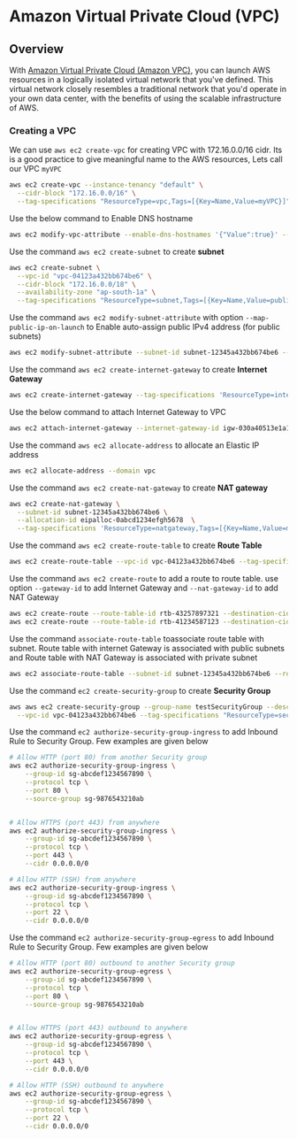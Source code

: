 # Amazon Virtual Private Cloud (VPC)

## Overview
With [Amazon Virtual Private Cloud (Amazon VPC)](https://docs.aws.amazon.com/vpc/latest/userguide/what-is-amazon-vpc.html), you can launch AWS resources in a logically isolated virtual network that you've defined. This virtual network closely resembles a traditional network that you'd operate in your own data center, with the benefits of using the scalable infrastructure of AWS.

### Creating a VPC
We can use `aws ec2 create-vpc` for creating VPC with 172.16.0.0/16 cidr. Its is a good practice to give meaningful name to the AWS resources, Lets call our VPC `myVPC`

```sh
aws ec2 create-vpc --instance-tenancy "default" \
  --cidr-block "172.16.0.0/16" \
  --tag-specifications "ResourceType=vpc,Tags=[{Key=Name,Value=myVPC}]"
```

Use the below command to Enable DNS hostname

```sh
aws ec2 modify-vpc-attribute --enable-dns-hostnames '{"Value":true}' --vpc-id vpc-04123a432bb674be6"
```

Use the command `aws ec2 create-subnet` to create **subnet**

```sh
aws ec2 create-subnet \
  --vpc-id "vpc-04123a432bb674be6" \
  --cidr-block "172.16.0.0/18" \
  --availability-zone "ap-south-1a" \
  --tag-specifications "ResourceType=subnet,Tags=[{Key=Name,Value=publicSubnet1}]"
```

Use the command `aws ec2 modify-subnet-attribute` with option `--map-public-ip-on-launch` to Enable auto-assign public IPv4 address (for public subnets)

```sh
aws ec2 modify-subnet-attribute --subnet-id subnet-12345a432bb674be6 --map-public-ip-on-launch
```

Use the command `aws ec2 create-internet-gateway` to create **Internet Gateway**

```sh
aws ec2 create-internet-gateway --tag-specifications 'ResourceType=internet-gateway,Tags=[{Key=Name,Value=vpcIGW}]'
```

Use the below command to attach Internet Gateway to VPC

```sh
aws ec2 attach-internet-gateway --internet-gateway-id igw-030a40513e1a1c630 --vpc-id vpc-04123a432bb674be6
```

Use the command `aws ec2 allocate-address` to allocate an Elastic IP address

```sh
aws ec2 allocate-address --domain vpc
```

Use the command `aws ec2 create-nat-gateway` to create **NAT gateway**

```sh
aws ec2 create-nat-gateway \
  --subnet-id subnet-12345a432bb674be6 \
  --allocation-id eipalloc-0abcd1234efgh5678  \
  --tag-specifications 'ResourceType=natgateway,Tags=[{Key=Name,Value=myNATGateway},{Key=Environment,Value=PROD}]'
```


Use the command `aws ec2 create-route-table` to create **Route Table**

```sh
aws ec2 create-route-table --vpc-id vpc-04123a432bb674be6 --tag-specifications 'ResourceType=route-table,Tags=[{Key=Name,Value=PrivateRouteTable}]'
```

Use the command `aws ec2 create-route` to add a route to route table. use option `--gateway-id` to add Internet Gateway and `--nat-gateway-id` to add NAT Gateway

```sh
aws ec2 create-route --route-table-id rtb-43257897321 --destination-cidr-block 0.0.0.0/0 --nat-gateway-id nat-12349876
aws ec2 create-route --route-table-id rtb-41234587123 --destination-cidr-block 0.0.0.0/0 --gateway-id igw-987449876
```


Use the command `associate-route-table` toassociate route table with subnet. Route table with internet Gateway is associated with public subnets and Route table with NAT Gateway is associated with private subnet 

```sh
aws ec2 associate-route-table --subnet-id subnet-12345a432bb674be6 --route-table-id rtb-41234587124
```

Use the command `ec2 create-security-group` to create **Security Group**

```sh
aws aws ec2 create-security-group --group-name testSecurityGroup --description "Test Security Group"  \
  --vpc-id vpc-04123a432bb674be6 --tag-specifications "ResourceType=security-group,Tags=[{Key=Name,Value=testSecurityGroup}]"'
```

Use the command `ec2 authorize-security-group-ingress` to add Inbound Rule to Security Group. Few examples are given below

```sh
# Allow HTTP (port 80) from another Security group
aws ec2 authorize-security-group-ingress \
    --group-id sg-abcdef1234567890 \
    --protocol tcp \
    --port 80 \
    --source-group sg-9876543210ab


# Allow HTTPS (port 443) from anywhere
aws ec2 authorize-security-group-ingress \
    --group-id sg-abcdef1234567890 \
    --protocol tcp \
    --port 443 \
    --cidr 0.0.0.0/0

# Allow HTTP (SSH) from anywhere
aws ec2 authorize-security-group-ingress \
    --group-id sg-abcdef1234567890 \
    --protocol tcp \
    --port 22 \
    --cidr 0.0.0.0/0
```

Use the command `ec2 authorize-security-group-egress` to add Inbound Rule to Security Group. Few examples are given below

```sh
# Allow HTTP (port 80) outbound to another Security group
aws ec2 authorize-security-group-egress \
    --group-id sg-abcdef1234567890 \
    --protocol tcp \
    --port 80 \
    --source-group sg-9876543210ab


# Allow HTTPS (port 443) outbound to anywhere
aws ec2 authorize-security-group-egress \
    --group-id sg-abcdef1234567890 \
    --protocol tcp \
    --port 443 \
    --cidr 0.0.0.0/0

# Allow HTTP (SSH) outbound to anywhere
aws ec2 authorize-security-group-egress \
    --group-id sg-abcdef1234567890 \
    --protocol tcp \
    --port 22 \
    --cidr 0.0.0.0/0
```